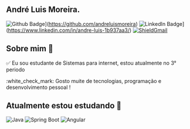 ## André Luis Moreira.

![Github Badge](https://img.shields.io/badge/-Github-000?style=for-the-badge&logo=Github&logoColor=white&link=https://github.com/andreluismoreira)](https://github.com/andreluismoreira)
![LinkedIn Badge](https://img.shields.io/badge/-LinkedIn-blue?style=for-the-badge&logo=Linkedin&logoColor=white&link=https://www.linkedin.com/in/andre-luis-1b937aa3/)](https://www.linkedin.com/in/andre-luis-1b937aa3/)
<a target="_blank" href="mailto:eduardojpsena@gmail.com?subject=Hello%20again"><img src="https://img.shields.io/badge/Gmail-D14836?style=for-the-badge&logo=gmail&logoColor=white" alt="ShieldGmail"/> </a>

## Sobre mim :dart:

 :white_check_mark: Eu sou estudante de Sistemas para internet, estou atualmente no 3° periodo 
<p>
 :white_check_mark: Gosto muite de tecnologias, programação e desenvolvimento pessoal ! 


## Atualmente estou estudando :rocket:

![Java](https://img.shields.io/badge/Java-ED8B00?style=for-the-badge&logo=java&logoColor=white)
![Spring Boot](https://img.shields.io/badge/Spring-6DB33F?style=for-the-badge&logo=spring&logoColor=white)
![Angular](https://img.shields.io/badge/Angular-DD0031?style=for-the-badge&logo=angular&logoColor=white)


<!--
**andreluismoreira/andreluismoreira** is a ✨ _special_ ✨ repository because its `README.md` (this file) appears on your GitHub profile.

Here are some ideas to get you started:

- 🔭 I’m currently working on ...
- 🌱 I’m currently learning ...
- 👯 I’m looking to collaborate on ...
- 🤔 I’m looking for help with ...
- 💬 Ask me about ...
- 📫 How to reach me: ...
- 😄 Pronouns: ...
- ⚡ Fun fact: ...
-->
